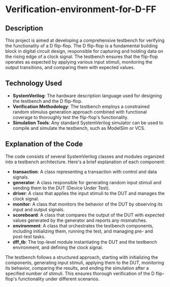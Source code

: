 
# Verification-environment-for-D-FF


## Description

This project is aimed at developing a comprehensive testbench for verifying the functionality of a D flip-flop. The D flip-flop is a fundamental building block in digital circuit design, responsible for capturing and holding data on the rising edge of a clock signal. The testbench ensures that the flip-flop operates as expected by applying various input stimuli, monitoring the output transitions, and comparing them with expected values.

## Technology Used

- **SystemVerilog**: The hardware description language used for designing the testbench and the D flip-flop.
- **Verification Methodology**: The testbench employs a constrained random stimulus generation approach combined with functional coverage to thoroughly test the flip-flop's functionality.
- **Simulation Tools**: Any standard SystemVerilog simulator can be used to compile and simulate the testbench, such as ModelSim or VCS.

## Explanation of the Code

The code consists of several SystemVerilog classes and modules organized into a testbench architecture. Here's a brief explanation of each component:

- **transaction**: A class representing a transaction with control and data signals.
- **generator**: A class responsible for generating random input stimuli and sending them to the DUT (Device Under Test).
- **driver**: A class that applies the input stimuli to the DUT and manages the clock signal.
- **monitor**: A class that monitors the behavior of the DUT by observing its input and output signals.
- **scoreboard**: A class that compares the output of the DUT with expected values generated by the generator and reports any mismatches.
- **environment**: A class that orchestrates the testbench components, including initializing them, running the test, and managing pre- and post-test tasks.
- **dff_tb**: The top-level module instantiating the DUT and the testbench environment, and defining the clock signal.

The testbench follows a structured approach, starting with initializing the components, generating input stimuli, applying them to the DUT, monitoring its behavior, comparing the results, and ending the simulation after a specified number of stimuli. This ensures thorough verification of the D flip-flop's functionality under different scenarios.
